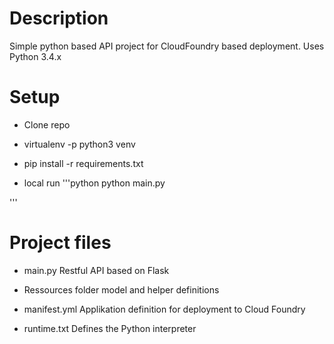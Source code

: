 # Description
Simple python based API project for CloudFoundry based deployment.
Uses Python 3.4.x


# Setup

* Clone repo

* virtualenv -p python3 venv

* pip install -r requirements.txt

* local run
'''python
python main.py

'''


# Project files

* main.py
Restful API based on Flask

* Ressources folder
model and helper definitions

* manifest.yml
Applikation definition for deployment to Cloud Foundry

* runtime.txt
Defines the Python interpreter
